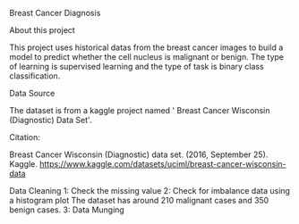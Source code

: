 Breast Cancer Diagnosis

About this project

This project uses historical datas from the breast cancer images to build a model to predict whether the cell nucleus is malignant or benign. The type of learning is supervised learning and the type of task is binary class classification.

Data Source

The dataset is from a kaggle project named ' Breast Cancer Wisconsin (Diagnostic) Data Set'.

Citation:

Breast Cancer Wisconsin (Diagnostic) data set. (2016, September 25). Kaggle. https://www.kaggle.com/datasets/uciml/breast-cancer-wisconsin-data

Data Cleaning
1: Check the missing value
2: Check for imbalance data using a histogram plot The dataset has around 210 malignant cases and 350 benign cases.
3: Data Munging

